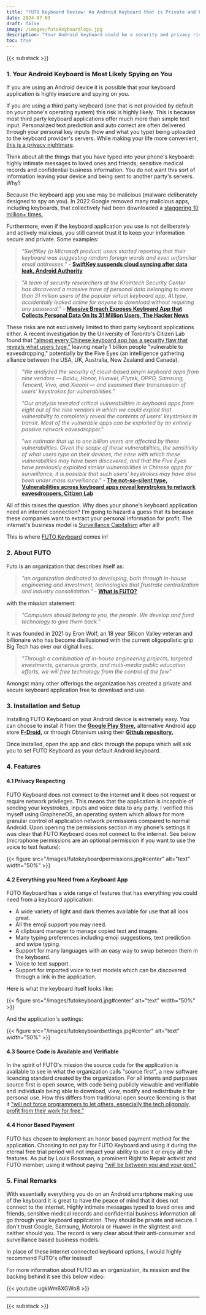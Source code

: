 ```yaml
---
title: "FUTO Keyboard Review: An Android Keyboard that is Private and Functional"
date: 2024-07-03
draft: false
image: /images/futokeyboardlogo.jpg
description: "Your Android keyboard could be a security and privacy risk. Here is why you should use FUTO Keyboard instead!"
toc: true
---
```


{{< substack >}}

### 1. Your Android Keyboard is Most Likely Spying on You

If you are using an Android device it is possible that your keyboard application is highly insecure and spying on you. 

If you are using a third party keyboard (one that is not provided by default on your phone's operating system) this risk is highly likely. This is because most third party keyboard applications offer much more than simple text input. Personalized text prediction and auto correct are often delivered through your personal key inputs (how and what you type) being uploaded to the keyboard provider's servers. While making your life more convenient, [this is a privacy nightmare](https://www.howtogeek.com/335428/smartphone-keyboards-are-a-privacy-nightmare/#why-keyboards-are-so-dangerous). 

Think about all the things that you have typed into your phone's keyboard: highly intimate messages to loved ones and friends; sensitive medical records and confidential business information. You do not want this sort of information leaving your device and being sent to another party's servers. Why?

Because the keyboard app you use may be malicious (malware deliberately designed to spy on you). In 2022 Google removed many malicious apps, including keyboards, that collectively had been downloaded a [staggering 10 million+ times.](https://wp.nyu.edu/itsecurity/2022/07/29/android-users-confirm-you-dont-have-malicious-apps-on-your-device/)

Furthermore, even if the keyboard application you use is not deliberately and actively malicious, you still cannot trust it to keep your information secure and private. Some examples: 

>*"SwiftKey (a Microsoft product) users started reporting that their keyboard was suggesting random foreign words and even unfamiliar email addresses."* - [**SwiftKey suspends cloud syncing after data leak, Android Authority**](https://www.androidauthority.com/swiftkey-suspends-service-data-leak-706680/)

>*"A team of security researchers at the Kromtech Security Center has discovered a massive trove of personal data belonging to more than 31 million users of the popular virtual keyboard app, AI.type, accidentally leaked online for anyone to download without requiring any password."* - [**Massive Breach Exposes Keyboard App that Collects Personal Data On Its 31 Million Users, The Hacker News**](https://thehackernews.com/2017/12/keyboard-data-breach.html)

These risks are not exclusively limited to third party keyboard applications either. A recent investigation by the University of Toronto's Citizen Lab found that ["almost every Chinese keyboard app has a security flaw that reveals what users type,"](https://www.technologyreview.com/2024/04/24/1091740/chinese-keyboard-app-security-encryption/) leaving nearly 1 billion people "vulnerable to eavesdropping," potentially by the Five Eyes (an intelligence gathering alliance between the USA, UK, Australia, New Zealand and Canada).

>*"We analyzed the security of cloud-based pinyin keyboard apps from nine vendors — Baidu, Honor, Huawei, iFlytek, OPPO, Samsung, Tencent, Vivo, and Xiaomi — and examined their transmission of users’ keystrokes for vulnerabilities."*
>
>*"Our analysis revealed critical vulnerabilities in keyboard apps from eight out of the nine vendors in which we could exploit that vulnerability to completely reveal the contents of users’ keystrokes in transit. Most of the vulnerable apps can be exploited by an entirely passive network eavesdropper."*
>
>*"we estimate that up to one billion users are affected by these vulnerabilities. Given the scope of these vulnerabilities, the sensitivity of what users type on their devices, the ease with which these vulnerabilities may have been discovered, and that the Five Eyes have previously exploited similar vulnerabilities in Chinese apps for surveillance, it is possible that such users’ keystrokes may have also been under mass surveillance."* - [**The not-so-silent type, Vulnerabilities across keyboard apps reveal keystrokes to network eavesdroppers, Citizen Lab** ](https://citizenlab.ca/2024/04/vulnerabilities-across-keyboard-apps-reveal-keystrokes-to-network-eavesdroppers/)

All of this raises the question. Why does your phone's keyboard application need an internet connection? I'm going to hazard a guess that its because these companies want to extract your personal information for profit. The internet's business model is [Surveillance Capitalism](https://www.theguardian.com/books/2019/oct/04/shoshana-zuboff-surveillance-capitalism-assault-human-automomy-digital-privacy) after all! 

This is where [FUTO Keyboard](https://keyboard.futo.org/) comes in! 

### 2. About FUTO

Futo is an organization that describes itself as:

>*"an organization dedicated to developing, both through in-house engineering and investment, technologies that frustrate centralization and industry consolidation."* - **[What is FUTO?](https://futo.org/about/what-is-futo/)** 

with the mission statement:

>*"Computers should belong to you, the people. We develop and fund technology to give them back."* 

It was founded in 2021 by Eron Wolf, an 18 year Silicon Valley veteran and billionaire who has become disillusioned with the current oligopolistic grip Big Tech has over our digital lives. 

>*"Through a combination of in-house engineering projects, targeted investments, generous grants, and multi-media public education efforts, we will free technology from the control of the few"* 

Amongst many other offerings the organization has created a private and secure keyboard application free to download and use. 
### 3. Installation and Setup

Installing FUTO Keyboard on your Android device is extremely easy. You can choose to install it from the **[Google Play Store,](https://play.google.com/store/apps/details?id=org.futo.inputmethod.latin.playstore)** alternative Android app store **[F-Droid,](https://app.futo.org/fdroid/repo/)** or through Obtanium using their **[Github repository.](https://github.com/futo-org/android-keyboard/releases)** 

Once installed, open the app and click through the popups which will ask you to set FUTO Keyboard as your default Android keyboard.

### 4. Features 

#### 4.1 Privacy Respecting

FUTO Keyboard does not connect to the internet and it does not request or require network privileges. This means that the application is incapable of sending your keystrokes, inputs and voice data to any party. I verified this myself using GrapheneOS, an operating system which allows for more granular control of application network permissions compared to normal Android. Upon opening the permissions section in my phone's settings it was clear that FUTO Keyboard does not connect to the internet. See below (microphone permissions are an optional permission if you want to use the voice to text feature): 

{{< figure src="/images/futokeyboardpermissions.jpg#center" alt="text" width="50%" >}}

#### 4.2 Everything you Need from a Keyboard App

FUTO Keyboard has a wide range of features that has everything you could need from a keyboard application: 

* A wide variety of light and dark themes available for use that all look great.
* All the emoji support you may need.
* A clipboard manager to manage copied text and images.
* Many typing preferences including emoji suggestions, text prediction and swipe typing.
* Support for many languages with an easy way to swap between them in the keyboard.
* Voice to text support .
* Support for imported voice to text models which can be discovered through a link in the application.

Here is what the keyboard itself looks like:

{{< figure src="/images/futokeyboard.jpg#center" alt="text" width="50%" >}}

And the application's settings:

{{< figure src="/images/futokeyboardsettings.jpg#center" alt="text" width="50%" >}}

#### 4.3 Source Code is Available and Verifiable

In the spirit of FUTO's mission the source code for the application is available to see in what the organization calls "source first", a new software licencing standard created by the organization. For all intents and purposes source first is open source, with code being publicly viewable and verifiable and individuals being able to download, view, modify and redistribute it for personal use. How this differs from traditional open source licencing is that it ["will not force programmers to let others, especially the tech oligopoly, profit from their work for free."](https://futo.org/about/futo-statement-on-opensource/) 

#### 4.4 Honor Based Payment 

FUTO has chosen to implement an honor based payment method for the application. Choosing to not pay for FUTO Keyboard and using it during the eternal free trial period will not impact your ability to use it or enjoy all the features. As put by Louis Rossman, a prominent Right to Repair activist and FUTO member, using it without paying ["will be between you and your god."](https://www.youtube.com/watch?v=GYX92lLpZ20)

### 5. Final Remarks

With essentially everything you do on an Android smartphone making use of the keyboard it is great to have the peace of mind that it does not connect to the internet. Highly intimate messages typed to loved ones and friends, sensitive medical records and confidential business information all go through your keyboard application. They should be private and secure. I don't trust Google, Samsung, Motorola or Huawei in the slightest and neither should you. The record is very clear about their anti-consumer and surveillance based business models. 

In place of these internet connected keyboard options, I would highly recommend FUTO's offer instead! 

For more information about FUTO as an organization, its mission and the backing behind it see this below video:

{{< youtube ugkWm6XGWo8 >}}

* * *

{{< substack >}}